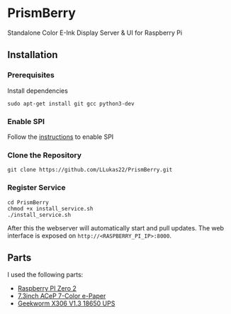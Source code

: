 # PrismBerry
Standalone Color E-Ink Display Server &amp; UI for Raspberry Pi

## Installation 

### Prerequisites
Install dependencies
```
sudo apt-get install git gcc python3-dev
```

### Enable SPI
Follow the [instructions](https://www.raspberrypi-spy.co.uk/2014/08/enabling-the-spi-interface-on-the-raspberry-pi/) to enable SPI

### Clone the Repository
``` 
git clone https://github.com/LLukas22/PrismBerry.git
```
### Register Service
```
cd PrismBerry
chmod +x install_service.sh
./install_service.sh
```
After this the webserver will automatically start and pull updates. 
The web interface is exposed on `http://<RASPBERRY_PI_IP>:8000`.

## Parts
I used the following parts:
- [Raspberry PI Zero 2](https://www.raspberrypi.com/products/raspberry-pi-zero-2-w/)
- [7.3inch ACeP 7-Color e-Paper](https://www.waveshare.com/product/7.3inch-e-paper-hat-f.htm)
- [Geekworm X306 V1.3 18650 UPS](https://geekworm.com/products/x306?_pos=7&_sid=ea595b29e&_ss=r)
